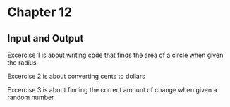 # Chapter 12

## Input and Output

Excercise 1 is about writing code that finds the area of a circle when given the radius

Excercise 2 is about converting cents to dollars

Excercise 3 is about finding the correct amount of change when given a random number
